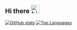 ## Hi there <img src="https://user-images.githubusercontent.com/1303154/88677602-1635ba80-d120-11ea-84d8-d263ba5fc3c0.gif" width="28px" height="28px" alt="hi">

[![GitHub stats](https://github-readme-stats.vercel.app/api?username=NiceCats&show_icons=true\&rank_icon=github\&include_all_commits=true&theme=codeSTACKr)](https://github.com/anuraghazra/github-readme-stats)
[![Top Languages](https://github-readme-stats.vercel.app/api/top-langs/?username=NiceCats&count_private=true&layout=compact)](https://github.com/anuraghazra/github-readme-stats)

<!--
**NiceCats/NiceCats** is a ✨ _special_ ✨ repository because its `README.md` (this file) appears on your GitHub profile.

Here are some ideas to get you started:

- 🔭 I’m currently working on ...
- 🌱 I’m currently learning ...
- 👯 I’m looking to collaborate on ...
- 🤔 I’m looking for help with ...
- 💬 Ask me about ...
- 📫 How to reach me: ...
- 😄 Pronouns: ...
- ⚡ Fun fact: ...
-->
